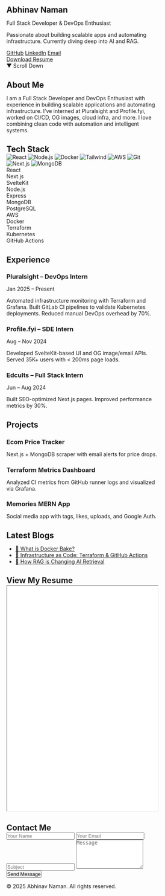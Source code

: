 <!DOCTYPE html>
<html lang="en">
<head>
  <meta charset="UTF-8" />
  <meta name="viewport" content="width=device-width, initial-scale=1.0" />
  <title>Abhinav Naman | Portfolio</title>
  <link rel="stylesheet" href="style.css" />
  <link rel="icon" href="favicon.ico" />
  <style>
  /* Reset & Base Styles */
  * {
    margin: 0;
    padding: 0;
    box-sizing: border-box;
  }

  html {
    scroll-behavior: smooth;
    font-family: Arial, sans-serif;
    background-color: #0d1117;
    color: white;
  }

  body {
    line-height: 1.6;
  }

  a {
    color: #58a6ff;
    text-decoration: none;
  }

  a:hover {
    text-decoration: underline;
  }

  .container {
    width: 90%;
    max-width: 1200px;
    margin: auto;
    padding: 2rem 0;
  }

  h1, h2, h3 {
    font-weight: 700;
    margin-bottom: 1rem;
  }

  h1 {
    font-size: 2.5rem;
    text-align: center;
  }

  h2 {
    font-size: 2rem;
    text-align: center;
  }

  /* Hero Section */
  #hero {
    position: relative;
    height: 100vh;
    display: flex;
    align-items: center;
    justify-content: center;
    text-align: center;
    overflow: hidden;
    background: #0d1117;
  }

  .hero-content {
    position: relative;
    z-index: 2;
  }

  .subtitle {
    font-size: 1.5rem;
    color: #c9d1d9;
    margin-bottom: 0.5rem;
  }

  .desc {
    color: #8b949e;
    max-width: 600px;
    margin: 1rem auto;
  }

  .socials {
    display: flex;
    justify-content: center;
    gap: 1.5rem;
    margin: 1rem 0;
  }

  .button {
    display: inline-block;
    padding: 0.75rem 1.5rem;
    background: white;
    color: black;
    border-radius: 5px;
    font-weight: bold;
    transition: 0.3s;
  }

  .button:hover {
    background: #ddd;
  }

  .scroll-down {
    margin-top: 2rem;
    animation: bounce 2s infinite;
    font-size: 1.5rem;
    color: #c9d1d9;
  }

  /* Animated background */
  .animated-bg {
    position: absolute;
    top: 0;
    left: -50%;
    width: 200%;
    height: 100%;
    background: linear-gradient(-60deg, #111 50%, #333 50%);
    animation: slide 15s ease-in-out infinite alternate;
    z-index: 0;
    opacity: 0.1;
  }

  @keyframes slide {
    0% { transform: translateX(-25%); }
    100% { transform: translateX(25%); }
  }

  @keyframes bounce {
    0%, 100% { transform: translateY(0); }
    50% { transform: translateY(-10px); }
  }

  /* Tech Stack */
  #techstack .tech-wrapper {
    display: flex;
    flex-direction: column;
    align-items: center;
    gap: 2rem;
  }

  .tech-bubbles {
    position: relative;
    width: 250px;
    height: 250px;
    background: #161b22;
    border-radius: 1rem;
    border: 1px solid #30363d;
    overflow: hidden;
    display: none;
  }

  .tech-bubbles img {
    position: absolute;
    width: 40px;
    height: 40px;
    animation: float 10s infinite linear;
  }

  .tech-grid {
    display: grid;
    grid-template-columns: repeat(auto-fit, minmax(120px, 1fr));
    gap: 1rem;
    text-align: center;
  }

  .tech-grid div {
    background: #1f2937;
    padding: 1rem;
    border-radius: 8px;
  }

  @keyframes float {
    0% { transform: translate(0, 0); }
    50% { transform: translate(100px, 50px); }
    100% { transform: translate(0, 0); }
  }

  /* Experience & Projects */
  .exp-card, .project {
    background: #161b22;
    border: 1px solid #30363d;
    padding: 1.5rem;
    border-radius: 8px;
    margin-bottom: 1.5rem;
  }

  .exp-card h3, .project h3 {
    font-size: 1.2rem;
    margin-bottom: 0.3rem;
  }

  /* Blog Section */
  #blog ul {
    list-style-type: none;
    padding: 0;
  }

  #blog li {
    margin: 0.5rem 0;
  }

  /* Resume Iframe */
  iframe {
    width: 100%;
    border: none;
    border-radius: 6px;
    background: white;
  }

  /* Contact Section */
  form {
    display: flex;
    flex-direction: column;
    gap: 1rem;
    max-width: 600px;
    margin: auto;
  }

  input, textarea {
    padding: 0.75rem;
    border-radius: 4px;
    border: none;
    font-size: 1rem;
    color: black;
  }

  button[type="submit"] {
    padding: 0.75rem;
    background: white;
    color: black;
    font-weight: bold;
    border-radius: 5px;
    cursor: pointer;
    transition: background 0.2s;
  }

  button:hover {
    background: #ccc;
  }

  /* Footer */
  footer {
    text-align: center;
    padding: 2rem 1rem;
    background: #0a0a0a;
    font-size: 0.9rem;
    color: #666;
  }

  /* Responsive */
  @media screen and (min-width: 768px) {
    .tech-wrapper {
      flex-direction: row;
      align-items: flex-start;
    }
    .tech-bubbles {
      display: block;
    }
  }
</style>

</head>
<body class="dark">

  <!-- Hero Section -->
  <section id="hero">
    <div class="animated-bg"></div>
    <div class="container hero-content">
      <h1>Abhinav Naman</h1>
      <p class="subtitle">Full Stack Developer & DevOps Enthusiast</p>
      <p class="desc">
        Passionate about building scalable apps and automating infrastructure. Currently diving deep into AI and RAG.
      </p>
      <div class="socials">
        <a href="https://github.com/AbhinavNaman" target="_blank">GitHub</a>
        <a href="https://linkedin.com/in/abhinav-naman" target="_blank">LinkedIn</a>
        <a href="mailto:abhinavnaman3@gmail.com">Email</a>
      </div>
      <a class="button" href="Abhinav_Naman_Resume.pdf" download>Download Resume</a>
      <div class="scroll-down">▼ Scroll Down</div>
    </div>
  </section>

  <!-- About Section -->
  <section id="about">
    <div class="container">
      <h2>About Me</h2>
      <p>
        I am a Full Stack Developer and DevOps Enthusiast with experience in building scalable applications and automating infrastructure. I’ve interned at Pluralsight and Profile.fyi, worked on CI/CD, OG images, cloud infra, and more. I love combining clean code with automation and intelligent systems.
      </p>
    </div>
  </section>

  <!-- Tech Stack Section -->
  <section id="techstack">
    <div class="container">
      <h2>Tech Stack</h2>
      <div class="tech-wrapper">
        <div class="tech-bubbles">
          <!-- 12 floating logo images -->
          <img src="react.svg" alt="React" />
          <img src="nodejs.svg" alt="Node.js" />
          <img src="docker.svg" alt="Docker" />
          <img src="tailwind.svg" alt="Tailwind" />
          <img src="aws.svg" alt="AWS" />
          <img src="git.svg" alt="Git" />
          <img src="nextjs.svg" alt="Next.js" />
          <img src="mongo.svg" alt="MongoDB" />
        </div>
        <div class="tech-grid">
          <div>React</div>
          <div>Next.js</div>
          <div>SvelteKit</div>
          <div>Node.js</div>
          <div>Express</div>
          <div>MongoDB</div>
          <div>PostgreSQL</div>
          <div>AWS</div>
          <div>Docker</div>
          <div>Terraform</div>
          <div>Kubernetes</div>
          <div>GitHub Actions</div>
        </div>
      </div>
    </div>
  </section>

  <!-- Experience Section -->
  <section id="experience">
    <div class="container">
      <h2>Experience</h2>
      <div class="exp-card">
        <h3>Pluralsight – DevOps Intern</h3>
        <p>Jan 2025 – Present</p>
        <p>
          Automated infrastructure monitoring with Terraform and Grafana. Built GitLab CI pipelines to validate Kubernetes deployments. Reduced manual DevOps overhead by 70%.
        </p>
      </div>
      <div class="exp-card">
        <h3>Profile.fyi – SDE Intern</h3>
        <p>Aug – Nov 2024</p>
        <p>
          Developed SvelteKit-based UI and OG image/email APIs. Served 35K+ users with < 200ms page loads.
        </p>
      </div>
      <div class="exp-card">
        <h3>Edcults – Full Stack Intern</h3>
        <p>Jun – Aug 2024</p>
        <p>
          Built SEO-optimized Next.js pages. Improved performance metrics by 30%.
        </p>
      </div>
    </div>
  </section>

  <!-- Projects Section -->
  <section id="projects">
    <div class="container">
      <h2>Projects</h2>
      <div class="project">
        <h3>Ecom Price Tracker</h3>
        <p>Next.js + MongoDB scraper with email alerts for price drops.</p>
      </div>
      <div class="project">
        <h3>Terraform Metrics Dashboard</h3>
        <p>Analyzed CI metrics from GitHub runner logs and visualized via Grafana.</p>
      </div>
      <div class="project">
        <h3>Memories MERN App</h3>
        <p>Social media app with tags, likes, uploads, and Google Auth.</p>
      </div>
    </div>
  </section>

  <!-- Blog Section -->
  <section id="blog">
    <div class="container">
      <h2>Latest Blogs</h2>
      <ul>
        <li><a href="https://medium.com/@abhinavnaman3/what-is-docker-bake-46dc909366c9">🐳 What is Docker Bake?</a></li>
        <li><a href="#">🚀 Infrastructure as Code: Terraform & GitHub Actions</a></li>
        <li><a href="#">🧠 How RAG is Changing AI Retrieval</a></li>
      </ul>
    </div>
  </section>

  <!-- Resume Viewer -->
  <section id="resume">
    <div class="container">
      <h2>View My Resume</h2>
      <iframe src="Abhinav_Naman_Resume.pdf" width="100%" height="600px"></iframe>
    </div>
  </section>

  <!-- Contact Form -->
  <section id="contact">
    <div class="container">
      <h2>Contact Me</h2>
      <form>
        <input type="text" placeholder="Your Name" required />
        <input type="email" placeholder="Your Email" required />
        <input type="text" placeholder="Subject" />
        <textarea placeholder="Message" rows="5" required></textarea>
        <button type="submit">Send Message</button>
      </form>
    </div>
  </section>

  <!-- Footer -->
  <footer>
    <div class="container">
      <p>&copy; 2025 Abhinav Naman. All rights reserved.</p>
    </div>
  </footer>

</body>
</html>
